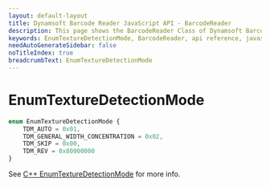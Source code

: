 ```yaml
---
layout: default-layout
title: Dynamsoft Barcode Reader JavaScript API - BarcodeReader
description: This page shows the BarcodeReader Class of Dynamsoft Barcode Reader JavaScript SDK.
keywords: EnumTextureDetectionMode, BarcodeReader, api reference, javascript, js
needAutoGenerateSidebar: false
noTitleIndex: true
breadcrumbText: EnumTextureDetectionMode
---
```



# EnumTextureDetectionMode

```ts
enum EnumTextureDetectionMode { 
    TDM_AUTO = 0x01, 
    TDM_GENERAL_WIDTH_CONCENTRATION = 0x02, 
    TDM_SKIP = 0x00,
    TDM_REV = 0x80000000
}
```

See [C++ EnumTextureDetectionMode](https://www.dynamsoft.com/barcode-reader/parameters/enum/parameter-mode-enums.html?ver=latest#texturedetectionmode) for more info.